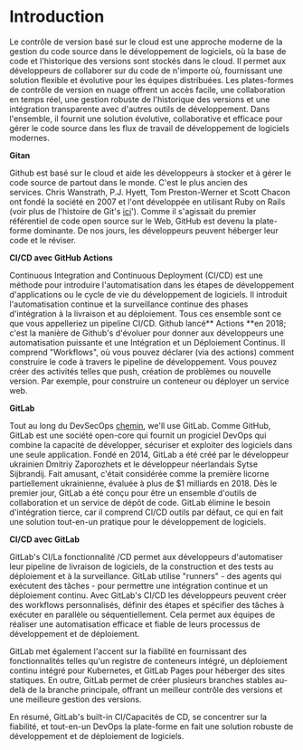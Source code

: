 # Introduction
Le contrôle de version basé sur le cloud est une approche moderne de la gestion du code source dans le développement de logiciels, où la base de code et l'historique des versions sont stockés dans le cloud. Il permet aux développeurs de collaborer sur du code de n'importe où, fournissant une solution flexible et évolutive pour les équipes distribuées. Les plates-formes de contrôle de version en nuage offrent un accès facile, une collaboration en temps réel, une gestion robuste de l'historique des versions et une intégration transparente avec d'autres outils de développement. Dans l'ensemble, il fournit une solution évolutive, collaborative et efficace pour gérer le code source dans les flux de travail de développement de logiciels modernes.

**﻿Gitan**

﻿Github est basé sur le cloud et aide les développeurs à stocker et à gérer le code source de partout dans le monde. C'est le plus ancien des services. Chris Wanstrath, P.J. Hyett, Tom Preston-Werner et Scott Chacon ont fondé la société en 2007 et l'ont développée en utilisant Ruby on Rails (voir plus de l'histoire de Git's [ici](https://pslmodels.github.io/Git-Tutorial/content/background/GitHubHistory.html)'). Comme il s'agissait du premier référentiel de code open source sur le Web, GitHub est devenu la plate-forme dominante. De nos jours, les développeurs peuvent héberger leur code et le réviser.

**CI/CD avec ﻿GitHub Actions**

Continuous Integration and Continuous Deployment (CI/CD) est une méthode pour introduire l'automatisation dans les étapes de développement d'applications ou le cycle de vie du développement de logiciels. Il introduit l'automatisation continue et la surveillance continue des phases d'intégration à la livraison et au déploiement. Tous ces ensemble sont ce que vous appelleriez un pipeline CI/CD. Github lancé** Actions **en 2018; c'est la manière de Github's d'évoluer pour donner aux développeurs une automatisation puissante et une Intégration et un Déploiement Continus. Il comprend "Workflows", où vous pouvez déclarer (via des actions) comment construire le code à travers le pipeline de développement. Vous pouvez créer des activités telles que push, création de problèmes ou nouvelle version. Par exemple, pour construire un conteneur ou déployer un service web.

**GitLab**

Tout au long du DevSecOps [chemin](https://tryhackme.com/path/outline/devsecops), we'll use GitLab. Comme GitHub, GitLab est une société open-core qui fournit un progiciel DevOps qui combine la capacité de développer, sécuriser et exploiter des logiciels dans une seule application. Fondé en 2014, GitLab a été créé par le développeur ukrainien Dmitriy Zaporozhets et le développeur néerlandais Sytse Sijbrandij. Fait amusant, c'était considérée comme la première licorne partiellement ukrainienne, évaluée à plus de $1 milliards en 2018. Dès le premier jour, GitLab a été conçu pour être un ensemble d'outils de collaboration et un service de dépôt de code. GitLab élimine le besoin d'intégration tierce, car il comprend CI/CD outils par défaut, ce qui en fait une solution tout-en-un pratique pour le développement de logiciels.

**CI/CD avec GitLab**

GitLab's CI/La fonctionnalité /CD permet aux développeurs d'automatiser leur pipeline de livraison de logiciels, de la construction et des tests au déploiement et à la surveillance. GitLab utilise "runners" - des agents qui exécutent des tâches - pour permettre une intégration continue et un déploiement continu. Avec GitLab's CI/CD les développeurs peuvent créer des workflows personnalisés, définir des étapes et spécifier des tâches à exécuter en parallèle ou séquentiellement. Cela permet aux équipes de réaliser une automatisation efficace et fiable de leurs processus de développement et de déploiement.

GitLab met également l'accent sur la fiabilité en fournissant des fonctionnalités telles qu'un registre de conteneurs intégré, un déploiement continu intégré pour Kubernetes, et GitLab Pages pour héberger des sites statiques. En outre, GitLab permet de créer plusieurs branches stables au-delà de la branche principale, offrant un meilleur contrôle des versions et une meilleure gestion des versions.

En résumé, GitLab's built-in CI/Capacités de CD, se concentrer sur la fiabilité, et tout-en-un DevOps la plate-forme en fait une solution robuste de développement et de déploiement de logiciels.
